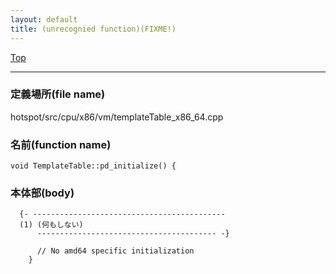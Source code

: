 ```yaml
---
layout: default
title: (unrecognied function)(FIXME!)
---
```

[Top](../index.html)

--- 
### 定義場所(file name)
hotspot/src/cpu/x86/vm/templateTable_x86_64.cpp

### 名前(function name)
```
void TemplateTable::pd_initialize() {
```

### 本体部(body)
```
  {- -------------------------------------------
  (1) (何もしない)
      ---------------------------------------- -}

	  // No amd64 specific initialization
	}
	
```


